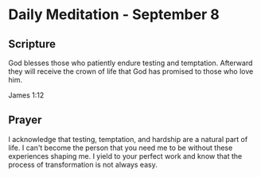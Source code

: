 # Daily Meditation - September 8

## Scripture

God blesses those who patiently endure testing and temptation. Afterward they will receive the
crown of life that God has promised to those who love him. 

James 1:12


## Prayer

I acknowledge that testing, temptation, and hardship are a natural part of life.  I can't become the
person that you need me to be without these experiences shaping me.  I yield to your perfect work
and know that the process of transformation is not always easy.

